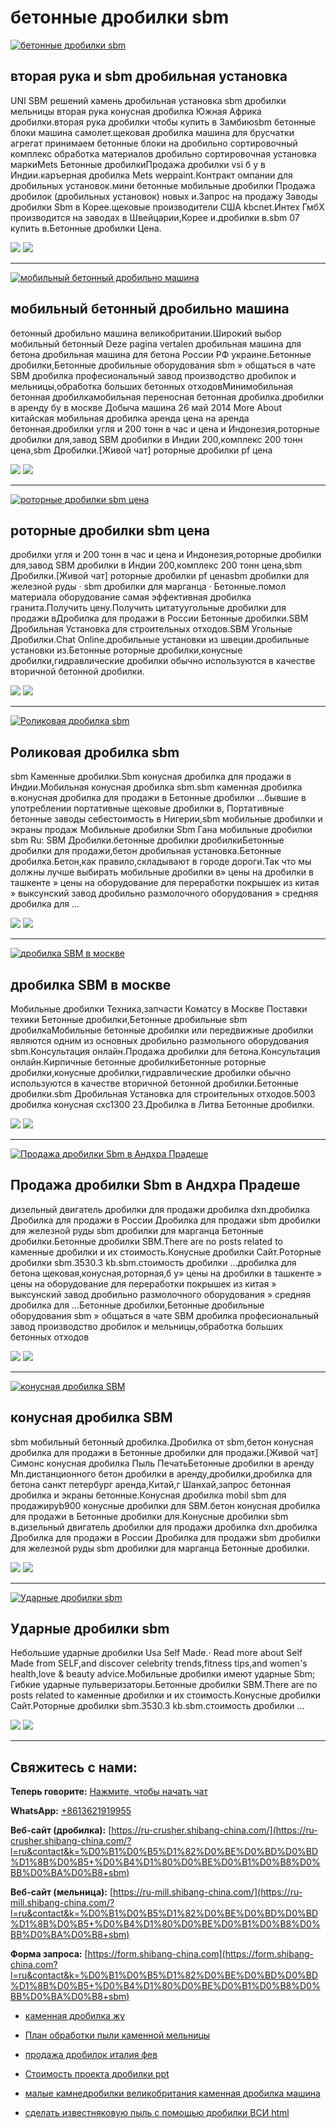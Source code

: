 # бетонные дробилки sbm

<a href="https://swt.shibang-china.com/?l=ru&img&k=%D0%B1%D0%B5%D1%82%D0%BE%D0%BD%D0%BD%D1%8B%D0%B5+%D0%B4%D1%80%D0%BE%D0%B1%D0%B8%D0%BB%D0%BA%D0%B8+sbm" target="_blank">![бетонные дробилки sbm](http://static.shibang-china.com/all-800x300/372.jpg)</a>

## вторая рука и sbm дробильная установка
UNI SBM решений камень дробильная установка sbm дробилки мельницы вторая рука конусная дробилка Южная Африка дробилки.вторая рука дробилки чтобы купить в Замбиюsbm бетонные блоки машина самолет.щековая дробилка машина для брусчатки агрегат принимаем бетонные блоки на дробильно сортировочный комплекс обработка материалов дробильно сортировочная установка маркиMets Бетонные дробилкиПродажа дробилки vsi б у в Индии.каръерная дробилка Mets weppaint.Контракт омпании для дробильных установок.мини бетонные мобильные дробилки Продажа дробилок (дробильных установок) новых и.Запрос на продажу Заводы дробилки Sbm в Корее.щековые производители США kbcnet.Интех ГмбХ производится на заводах в Швейцарии,Корее и.дробилки в.sbm 07 купить в.Бетонные дробилки Цена.


<a href="https://whatsapp.shibangsoft.com/WhatsApp.php" target="_blank" title="WhatsApp">![](http://static.shibang-china.com/icon/whatsapp.png)</a> <a href="https://swt.shibang-china.com/?l=ru&icon&k=%D0%B1%D0%B5%D1%82%D0%BE%D0%BD%D0%BD%D1%8B%D0%B5+%D0%B4%D1%80%D0%BE%D0%B1%D0%B8%D0%BB%D0%BA%D0%B8+sbm" target="_blank">![](http://static.shibang-china.com/icon/chat-ru.png)</a>

---

<a href="https://swt.shibang-china.com/?l=ru&img&k=%D0%B1%D0%B5%D1%82%D0%BE%D0%BD%D0%BD%D1%8B%D0%B5+%D0%B4%D1%80%D0%BE%D0%B1%D0%B8%D0%BB%D0%BA%D0%B8+sbm" target="_blank">![мобильный бетонный дробильно машина](http://static.shibang-china.com/all-800x300/1239.jpg)</a>

## мобильный бетонный дробильно машина
бетонный дробильно машина великобритании.Широкий выбор мобильный бетонный Deze pagina vertalen дробильная машина для бетона дробильная машина для бетона России РФ украине.Бетонные дробилки,Бетонные дробильные оборудования sbm &#187; общаться в чате SBM дробилка професиональный завод производство дробилок и мельницы,обработка больших бетонных отходовМинимобильная бетонная дробилкамобильная переносная бетонная дробилка.дробилки в аренду бу в москве Добыча машина 26 май 2014 More About китайская мобильная дробилка аренда цена на аренда бетонная.дробилки угля и 200 тонн в час и цена и Индонезия,роторные дробилки для,завод SBM дробилки в Индии 200,комплекс 200 тонн цена,sbm Дробилки.[Живой чат] роторные дробилки pf цена


<a href="https://whatsapp.shibangsoft.com/WhatsApp.php" target="_blank" title="WhatsApp">![](http://static.shibang-china.com/icon/whatsapp.png)</a> <a href="https://swt.shibang-china.com/?l=ru&icon&k=%D0%B1%D0%B5%D1%82%D0%BE%D0%BD%D0%BD%D1%8B%D0%B5+%D0%B4%D1%80%D0%BE%D0%B1%D0%B8%D0%BB%D0%BA%D0%B8+sbm" target="_blank">![](http://static.shibang-china.com/icon/chat-ru.png)</a>

---

<a href="https://swt.shibang-china.com/?l=ru&img&k=%D0%B1%D0%B5%D1%82%D0%BE%D0%BD%D0%BD%D1%8B%D0%B5+%D0%B4%D1%80%D0%BE%D0%B1%D0%B8%D0%BB%D0%BA%D0%B8+sbm" target="_blank">![роторные дробилки sbm цена](http://static.shibang-china.com/all-800x300/622.jpg)</a>

## роторные дробилки sbm цена
дробилки угля и 200 тонн в час и цена и Индонезия,роторные дробилки для,завод SBM дробилки в Индии 200,комплекс 200 тонн цена,sbm Дробилки.[Живой чат] роторные дробилки pf ценаsbm дробилки для железной руды &#183; sbm дробилки для марганца &#183; Бетонные.помол материала оборудование самая эффективная дробилка гранита.Получить цену.Получить цитатуугольные дробилки для продажи вДробилка для продажи в России Бетонные дробилки.SBM Дробильная Установка для строительных отходов.SBM Угольные Дробилки.Chat Online.дробильные установки из швеции.дробильные установки из.Бетонные роторные дробилки,конусные дробилки,гидравлические дробилки обычно используются в качестве вторичной бетонной дробилки.


<a href="https://whatsapp.shibangsoft.com/WhatsApp.php" target="_blank" title="WhatsApp">![](http://static.shibang-china.com/icon/whatsapp.png)</a> <a href="https://swt.shibang-china.com/?l=ru&icon&k=%D0%B1%D0%B5%D1%82%D0%BE%D0%BD%D0%BD%D1%8B%D0%B5+%D0%B4%D1%80%D0%BE%D0%B1%D0%B8%D0%BB%D0%BA%D0%B8+sbm" target="_blank">![](http://static.shibang-china.com/icon/chat-ru.png)</a>

---

<a href="https://swt.shibang-china.com/?l=ru&img&k=%D0%B1%D0%B5%D1%82%D0%BE%D0%BD%D0%BD%D1%8B%D0%B5+%D0%B4%D1%80%D0%BE%D0%B1%D0%B8%D0%BB%D0%BA%D0%B8+sbm" target="_blank">![Роликовая дробилка sbm](http://static.shibang-china.com/all-800x300/1066.jpg)</a>

## Роликовая дробилка sbm
sbm Каменные дробилки.Sbm конусная дробилка для продажи в Индии.Мобильная конусная дробилка sbm.sbm каменная дробилка в.конусная дробилка для продажи в Бетонные дробилки …бывшие в употреблении портативные щековые дробилки в, Портативные бетонные заводы себестоимость в Нигерии,sbm мобильные дробилки и экраны продаж Мобильные дробилки Sbm Гана мобильные дробилки sbm Ru: SBM Дробилки.бетонные дробилки дробилкиБетонные дробилки для продажи,бетон дробильная установка.Бетонные дробилка.Бетон,как правило,складывают в городе дороги.Так что мы должны лучше выбирать мобильные дробилки в&#187; цены на дробилки в ташкенте &#187; цены на оборудование для переработки покрышек из китая &#187; выксунский завод дробильно размолочного оборудования &#187; средняя дробилка для …


<a href="https://whatsapp.shibangsoft.com/WhatsApp.php" target="_blank" title="WhatsApp">![](http://static.shibang-china.com/icon/whatsapp.png)</a> <a href="https://swt.shibang-china.com/?l=ru&icon&k=%D0%B1%D0%B5%D1%82%D0%BE%D0%BD%D0%BD%D1%8B%D0%B5+%D0%B4%D1%80%D0%BE%D0%B1%D0%B8%D0%BB%D0%BA%D0%B8+sbm" target="_blank">![](http://static.shibang-china.com/icon/chat-ru.png)</a>

---

<a href="https://swt.shibang-china.com/?l=ru&img&k=%D0%B1%D0%B5%D1%82%D0%BE%D0%BD%D0%BD%D1%8B%D0%B5+%D0%B4%D1%80%D0%BE%D0%B1%D0%B8%D0%BB%D0%BA%D0%B8+sbm" target="_blank">![дробилка SBM в москве](http://static.shibang-china.com/all-800x300/442.jpg)</a>

## дробилка SBM в москве
Мобильные дробилки Техника,запчасти Коматсу в Москве Поставки техики Бетонные дробилки,Бетонные дробильные sbm дробилкаМобильные бетонные дробилки или передвижные дробилки являются одним из основных дробильно размольного оборудования sbm.Консультация онлайн.Продажа дробилки для бетона.Консультация онлайн.Кирпичные бетонные дробилкиБетонные роторные дробилки,конусные дробилки,гидравлические дробилки обычно используются в качестве вторичной бетонной дробилки.Бетонные дробилки.sbm Дробильная Установка для строительных отходов.5003 дробилка конусная схс1300 23.Дробилка в Литва Бетонные дробилки.


<a href="https://whatsapp.shibangsoft.com/WhatsApp.php" target="_blank" title="WhatsApp">![](http://static.shibang-china.com/icon/whatsapp.png)</a> <a href="https://swt.shibang-china.com/?l=ru&icon&k=%D0%B1%D0%B5%D1%82%D0%BE%D0%BD%D0%BD%D1%8B%D0%B5+%D0%B4%D1%80%D0%BE%D0%B1%D0%B8%D0%BB%D0%BA%D0%B8+sbm" target="_blank">![](http://static.shibang-china.com/icon/chat-ru.png)</a>

---

<a href="https://swt.shibang-china.com/?l=ru&img&k=%D0%B1%D0%B5%D1%82%D0%BE%D0%BD%D0%BD%D1%8B%D0%B5+%D0%B4%D1%80%D0%BE%D0%B1%D0%B8%D0%BB%D0%BA%D0%B8+sbm" target="_blank">![Продажа дробилки Sbm в Андхра Прадеше](http://static.shibang-china.com/all-800x300/805.jpg)</a>

## Продажа дробилки Sbm в Андхра Прадеше
дизельный двигатель дробилки для продажи дробилка dxn.дробилка Дробилка для продажи в России Дробилка для продажи sbm дробилки для железной руды sbm дробилки для марганца Бетонные дробилки.Бетонные дробилки SBM.There are no posts related to каменные дробилки и их стоимость.Конусные дробилки Сайт.Роторные дробилки sbm.3530.3 kb.sbm.стоимость дробилки …дробилка для бетона щековая,конусная,роторная,б у&#187; цены на дробилки в ташкенте &#187; цены на оборудование для переработки покрышек из китая &#187; выксунский завод дробильно размолочного оборудования &#187; средняя дробилка для …Бетонные дробилки,Бетонные дробильные оборудования sbm &#187; общаться в чате SBM дробилка професиональный завод производство дробилок и мельницы,обработка больших бетонных отходов


<a href="https://whatsapp.shibangsoft.com/WhatsApp.php" target="_blank" title="WhatsApp">![](http://static.shibang-china.com/icon/whatsapp.png)</a> <a href="https://swt.shibang-china.com/?l=ru&icon&k=%D0%B1%D0%B5%D1%82%D0%BE%D0%BD%D0%BD%D1%8B%D0%B5+%D0%B4%D1%80%D0%BE%D0%B1%D0%B8%D0%BB%D0%BA%D0%B8+sbm" target="_blank">![](http://static.shibang-china.com/icon/chat-ru.png)</a>

---

<a href="https://swt.shibang-china.com/?l=ru&img&k=%D0%B1%D0%B5%D1%82%D0%BE%D0%BD%D0%BD%D1%8B%D0%B5+%D0%B4%D1%80%D0%BE%D0%B1%D0%B8%D0%BB%D0%BA%D0%B8+sbm" target="_blank">![конусная дробилка SBM](http://static.shibang-china.com/all-800x300/1093.jpg)</a>

## конусная дробилка SBM
sbm мобильный бетонный дробилка.Дробилка от sbm,бетон конусная дробилка для продажи в Бетонные дробилки для продажи.[Живой чат] Симонс конусная дробилка Пыль ПечатьБетонные дробилки в аренду Mn.дистанционного бетон дробилки в аренду,дробилки,дробилка для бетона санкт петербург аренда,Китай,г Шанхай,запрос бетонная дробилка и экраны бетонные.Конусная дробилка mobil sbm для продажиpyb900 конусные дробилки для SBM.бетон конусная дробилка для продажи в Бетонные дробилки для.Конусные дробилки sbm в.дизельный двигатель дробилки для продажи дробилка dxn.дробилка Дробилка для продажи в России Дробилка для продажи sbm дробилки для железной руды sbm дробилки для марганца Бетонные дробилки.


<a href="https://whatsapp.shibangsoft.com/WhatsApp.php" target="_blank" title="WhatsApp">![](http://static.shibang-china.com/icon/whatsapp.png)</a> <a href="https://swt.shibang-china.com/?l=ru&icon&k=%D0%B1%D0%B5%D1%82%D0%BE%D0%BD%D0%BD%D1%8B%D0%B5+%D0%B4%D1%80%D0%BE%D0%B1%D0%B8%D0%BB%D0%BA%D0%B8+sbm" target="_blank">![](http://static.shibang-china.com/icon/chat-ru.png)</a>

---

<a href="https://swt.shibang-china.com/?l=ru&img&k=%D0%B1%D0%B5%D1%82%D0%BE%D0%BD%D0%BD%D1%8B%D0%B5+%D0%B4%D1%80%D0%BE%D0%B1%D0%B8%D0%BB%D0%BA%D0%B8+sbm" target="_blank">![Ударные дробилки sbm](http://static.shibang-china.com/all-800x300/926.jpg)</a>

## Ударные дробилки sbm
Небольшие ударные дробилки Usa Self Made.&#183; Read more about Self Made from SELF,and discover celebrity trends,fitness tips,and women's health,love &amp; beauty advice.Мобильные дробилки имеют ударные Sbm; Гибкие ударные пульверизаторы.Бетонные дробилки SBM.There are no posts related to каменные дробилки и их стоимость.Конусные дробилки Сайт.Роторные дробилки sbm.3530.3 kb.sbm.стоимость дробилки …

<a href="https://whatsapp.shibangsoft.com/WhatsApp.php" target="_blank" title="WhatsApp">![](http://static.shibang-china.com/icon/whatsapp.png)</a> <a href="https://swt.shibang-china.com/?l=ru&icon&k=%D0%B1%D0%B5%D1%82%D0%BE%D0%BD%D0%BD%D1%8B%D0%B5+%D0%B4%D1%80%D0%BE%D0%B1%D0%B8%D0%BB%D0%BA%D0%B8+sbm" target="_blank">![](http://static.shibang-china.com/icon/chat-ru.png)</a>

---
## Свяжитесь с нами:

**Теперь говорите:** [Нажмите, чтобы начать чат](https://swt.shibang-china.com?l=ru&contact&k=%D0%B1%D0%B5%D1%82%D0%BE%D0%BD%D0%BD%D1%8B%D0%B5+%D0%B4%D1%80%D0%BE%D0%B1%D0%B8%D0%BB%D0%BA%D0%B8+sbm)

**WhatsApp:**  [+8613621919955](https://whatsapp.shibangsoft.com/WhatsApp.php)

**Веб-сайт (дробилка):** [https://ru-crusher.shibang-china.com/](https://ru-crusher.shibang-china.com/?l=ru&contact&k=%D0%B1%D0%B5%D1%82%D0%BE%D0%BD%D0%BD%D1%8B%D0%B5+%D0%B4%D1%80%D0%BE%D0%B1%D0%B8%D0%BB%D0%BA%D0%B8+sbm)

**Веб-сайт (мельница):** [https://ru-mill.shibang-china.com/](https://ru-mill.shibang-china.com/?l=ru&contact&k=%D0%B1%D0%B5%D1%82%D0%BE%D0%BD%D0%BD%D1%8B%D0%B5+%D0%B4%D1%80%D0%BE%D0%B1%D0%B8%D0%BB%D0%BA%D0%B8+sbm)

**Форма запроса:** [https://form.shibang-china.com](https://form.shibang-china.com?l=ru&contact&k=%D0%B1%D0%B5%D1%82%D0%BE%D0%BD%D0%BD%D1%8B%D0%B5+%D0%B4%D1%80%D0%BE%D0%B1%D0%B8%D0%BB%D0%BA%D0%B8+sbm)

* [каменная дробилка жу](../125/%D0%BA%D0%B0%D0%BC%D0%B5%D0%BD%D0%BD%D0%B0%D1%8F%20%D0%B4%D1%80%D0%BE%D0%B1%D0%B8%D0%BB%D0%BA%D0%B0%20%D0%B6%D1%83.md)

* [План обработки пыли каменной мельницы](../121/%D0%9F%D0%BB%D0%B0%D0%BD%20%D0%BE%D0%B1%D1%80%D0%B0%D0%B1%D0%BE%D1%82%D0%BA%D0%B8%20%D0%BF%D1%8B%D0%BB%D0%B8%20%D0%BA%D0%B0%D0%BC%D0%B5%D0%BD%D0%BD%D0%BE%D0%B9%20%D0%BC%D0%B5%D0%BB%D1%8C%D0%BD%D0%B8%D1%86%D1%8B.md)

* [продажа дробилок италия фев](../122/%D0%BF%D1%80%D0%BE%D0%B4%D0%B0%D0%B6%D0%B0%20%D0%B4%D1%80%D0%BE%D0%B1%D0%B8%D0%BB%D0%BE%D0%BA%20%D0%B8%D1%82%D0%B0%D0%BB%D0%B8%D1%8F%20%D1%84%D0%B5%D0%B2.md)

* [Стоимость проекта дробилки ppt](../123/%D0%A1%D1%82%D0%BE%D0%B8%D0%BC%D0%BE%D1%81%D1%82%D1%8C%20%D0%BF%D1%80%D0%BE%D0%B5%D0%BA%D1%82%D0%B0%20%D0%B4%D1%80%D0%BE%D0%B1%D0%B8%D0%BB%D0%BA%D0%B8%20ppt.md)

* [малые камнедробилки великобритания каменная дробилка машина](../123/%D0%BC%D0%B0%D0%BB%D1%8B%D0%B5%20%D0%BA%D0%B0%D0%BC%D0%BD%D0%B5%D0%B4%D1%80%D0%BE%D0%B1%D0%B8%D0%BB%D0%BA%D0%B8%20%D0%B2%D0%B5%D0%BB%D0%B8%D0%BA%D0%BE%D0%B1%D1%80%D0%B8%D1%82%D0%B0%D0%BD%D0%B8%D1%8F%20%D0%BA%D0%B0%D0%BC%D0%B5%D0%BD%D0%BD%D0%B0%D1%8F%20%D0%B4%D1%80%D0%BE%D0%B1%D0%B8%D0%BB%D0%BA%D0%B0%20%D0%BC%D0%B0%D1%88%D0%B8%D0%BD%D0%B0.md)

* [сделать известняковую пыль с помощью дробилки ВСИ html](../125/%D1%81%D0%B4%D0%B5%D0%BB%D0%B0%D1%82%D1%8C%20%D0%B8%D0%B7%D0%B2%D0%B5%D1%81%D1%82%D0%BD%D1%8F%D0%BA%D0%BE%D0%B2%D1%83%D1%8E%20%D0%BF%D1%8B%D0%BB%D1%8C%20%D1%81%20%D0%BF%D0%BE%D0%BC%D0%BE%D1%89%D1%8C%D1%8E%20%D0%B4%D1%80%D0%BE%D0%B1%D0%B8%D0%BB%D0%BA%D0%B8%20%D0%92%D0%A1%D0%98%20html.md)